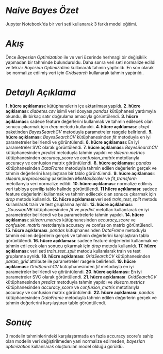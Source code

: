 # *Naive Bayes Özet*
Jupyter Notebook'da bir veri seti kullanarak 3 farklı model eğitimi.
# *Akış*
Önce _Bayesian Optimization_ ile ve veri üzerinde herhnagi bir değişiklik yapmadan bir tahminde bulunduruldu. Daha sonra veri seti normalize edildi ve tekrar _Bayesian Optimization_ kullanarak tahmin yaptırıldı. En son olarak ise normalize edilmiş veri için _Gridsearch_ kullanarak tahmin yaptırıldı.
# *Detaylı Açıklama*
**1. hücre açıklaması**: kütüphanelerin içe aktarılması yapıldı.
**2. hücre açıklaması**: _diabetes.csv_ isimli veri dosyası _pandas_ kütüphanesi yardımıyla okundu, ilk birkaç satır doğrulama amacıyla görüntülendi.
**3. hücre açıklaması**: sadece feature değerlerini kullanmak ve tahmin edilecek olan sonucu çıkarmak için _drop_ metodu kullanıldı.
**4. hücre açıklaması**: _skopt_ paketinden _BayesSearchCV_ metoduyla parametreler rasgele belirlendi.
**5. hücre açıklaması**: _BayesSearchCV_ kütüphanesinden _fit_ metoduyla en iyi parametreler belirlendi ve görüntülendi.
**6. hücre açıklaması**: En iyi parametreler SVC olarak görüntülendi.
**7. hücre açıklaması**: _BayesSearchCV_ kütüphanesinden _predict_ metoduyla tahmin yapıldı ve _sklearn.metrics_ kütüphanesinden _accuracy_score_ ve _confusion_matrix_ metotlarıyla accuracy ve confusion matrix görüntülendi.
**8. hücre açıklaması**: _pandas_ kütüphanesinden _DataFrame_ metoduyla tahmin edilen değerlerin gerçek ve tahmin değerlerini karşılaştıran bir tablo görüntülendi.
**9. hücre açıklaması**: _sklearn.preprocessing_ paketinden _MinMaxScaler_ ve _fit_transform_ metotlarıyla veri normalize edildi.
**10. hücre açıklaması**: normalize edilmiş veri tabloya çevrilip tablo halinde görüntülendi.
**11 hücre açıklaması**: sadece feature değerlerini kullanmak ve tahmin edilecek olan sonucu çıkarmak için _drop_ metodu kullanıldı.
**12. hücre açıklaması**:veri seti _train_test_split_ metodu kullanılarak train ve test gruplarına ayrıldı.
**13. hücre açıklaması**: __GaussianNB_ kütüphanesinden _fit_ ve _predict_ metotları kullanılarak en iyi parametreler belirlendi ve bu parametrelerle tahmin yapıldı.
**14. hücre açıklaması**: _sklearn.metrics_ kütüphanesinden _accuracy_score_ ve _confusion_matrix_ metotlarıyla accuracy ve confusion matrix görüntülendi.
**15. hücre açıklaması**: _pandas_ kütüphanesinden _DataFrame_ metoduyla tahmin edilen değerlerin gerçek ve tahmin değerlerini karşılaştıran tablo görüntülendi.
**16. hücre açıklaması**: sadece feature değerlerini kullanmak ve tahmin edilecek olan sonucu çıkarmak için _drop_ metodu kullanıldı. 
**17. hücre açıklaması**: veri seti _train_test_split_ metodu kullanılarak train ve test gruplarına ayrıldı.
**18. hücre açıklaması**: _GridSearchCV_ kütüphanesinden _param_grid_ attribute ile parametreler rasgele belirlendi.
**19. hücre açıklaması**: _GridSearchCV_ kütüphanesinden _fit_ metoduyla en iyi parametreler belirlendi ve görüntülendi.
**20. hücre açıklaması**: En iyi parametreler SVC olarak görüntülendi.
**21. hücre açıklaması**: _GridSearchCV_ kütüphanesinden _predict_ metoduyla tahmin yapıldı ve _sklearn.metrics_ kütüphanesinden _accuracy_score_ ve _confusion_matrix_ metotlarıyla accuracy ve confusion matrix görüntülendi.
**22. hücre açıklaması**: _pandas_ kütüphanesinden _DataFrame_ metoduyla tahmin edilen değerlerin gerçek ve tahmin değerlerini karşılaştıran tablo görüntülendi.
# *Sonuç*
3 modelin tahminlerindeki karşılaştırmada en fazla accuracy score'a sahip olan modelin veri değiştirilmeden yani normalize edilmeden, _bayesian optimization_ kullanılarak oluşturulan model olduğu görüldü.
